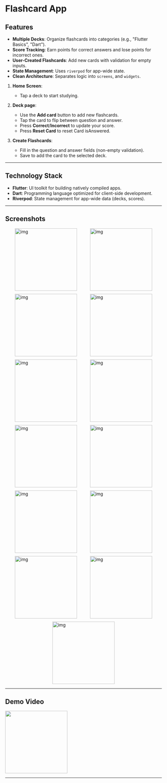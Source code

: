 # Flashcard App

## Features

- **Multiple Decks**: Organize flashcards into categories (e.g., "Flutter Basics", "Dart").
- **Score Tracking**: Earn points for correct answers and lose points for incorrect ones.
- **User-Created Flashcards**: Add new cards with validation for empty inputs.
- **State Management**: Uses `riverpod` for app-wide state.
- **Clean Architecture**: Separates logic into `screens`, and `widgets`.

1. **Home Screen**:

   - Tap a deck to start studying.

2. **Deck page**:

   - Use the **Add card** button to add new flashcards.
   - Tap the card to flip between question and answer.
   - Press **Correct**/**Incorrect** to update your score.
   - Press **Reset Card** to reset Card isAnswered.

3. **Create Flashcards**:
   - Fill in the question and answer fields (non-empty validation).
   - Save to add the card to the selected deck.

---

## Technology Stack

- **Flutter**: UI toolkit for building natively compiled apps.
- **Dart**: Programming language optimized for client-side development.
- **Riverpod**: State management for app-wide data (decks, scores).

---

## Screenshots

<div style="display: flex; flex-wrap:wrap; justify-content: space-evenly; gap: 10px">
   <img alt="img" src="./screenshots/img_1.jpg" width="200" />
   <img alt="img" src="./screenshots/img_2.jpg" width="200" />
   <img alt="img" src="./screenshots/img_3.jpg" width="200" />
   <img alt="img" src="./screenshots/img_4.jpg" width="200" />
   <img alt="img" src="./screenshots/img_5.jpg" width="200" />
   <img alt="img" src="./screenshots/img_6.jpg" width="200" />
   <img alt="img" src="./screenshots/img_7.jpg" width="200" />
   <img alt="img" src="./screenshots/img_8.jpg" width="200" />
   <img alt="img" src="./screenshots/img_9.jpg" width="200" />
   <img alt="img" src="./screenshots/img_10.jpg" width="200" />
   <img alt="img" src="./screenshots/img_11.jpg" width="200" />
   <img alt="img" src="./screenshots/img_12.jpg" width="200" />
   <img alt="img" src="./screenshots/img_13.jpg" width="200" />

</div>

---

## Demo Video

<img src="./screenshots/Recording.gif" width="200" />

---
